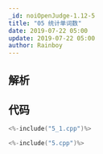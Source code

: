 ```yaml
---
_id: noiOpenJudge-1.12-5
title: "05 统计单词数"
date: 2019-07-22 05:00
update: 2019-07-22 05:00
author: Rainboy
---
```


## 解析

## 代码

```c
<%-include("5_1.cpp")%>
```

```c
<%-include("5.cpp")%>
```
